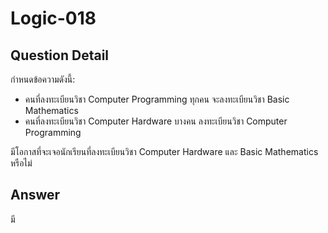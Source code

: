 # Logic-018
## Question Detail
กำหนดข้อความดังนี้:
- คนที่ลงทะเบียนวิชา Computer Programming ทุกคน จะลงทะเบียนวิชา Basic Mathematics 
- คนที่ลงทะเบียนวิชา Computer Hardware บางคน ลงทะเบียนวิชา Computer Programming

มีโอกาสที่จะเจอนักเรียนที่ลงทะเบียนวิชา Computer Hardware และ Basic Mathematics หรือไม่

## Answer
มี
